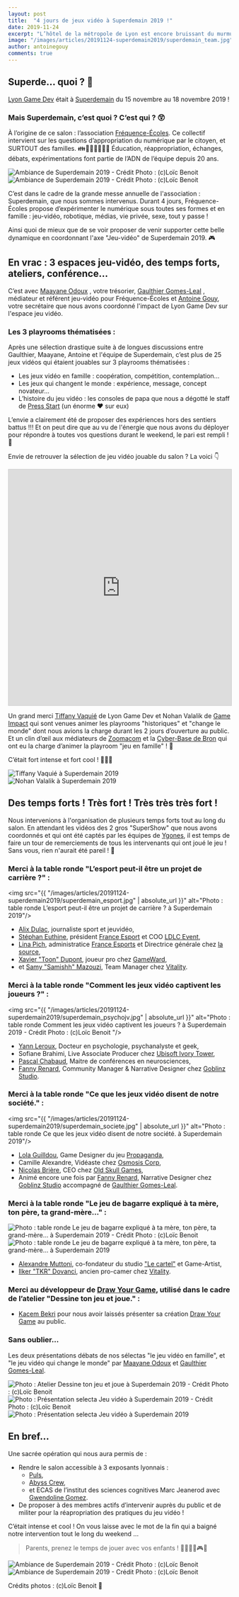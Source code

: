 ```yaml
---
layout: post
title:  "4 jours de jeux vidéo à Superdemain 2019 !"
date: 2019-11-24
excerpt: "L’hôtel de la métropole de Lyon est encore bruissant du murmure des 4200 personnes ayant parcouru les dédales du Superdemain ce weekend du 15-18 novembre 2019… retour sur la présence de Lyon Game Dev lors de ce salon..."
image: "/images/articles/20191124-superdemain2019/superdemain_team.jpg"
author: antoinegouy
comments: true
---
```


## Superde… quoi ? 🤔

[Lyon Game Dev](https://lyongamedev.pro) était à [Superdemain](https://www.superdemain.fr/) du 15 novembre au 18 novembre 2019 !


### Mais Superdemain, c’est quoi ? C’est qui ? 😲

À l’origine de ce salon : l’association [Fréquence-Écoles](https://www.frequence-ecoles.org/). Ce collectif intervient sur les questions d’appropriation du numérique par le citoyen, et SURTOUT des familles. 👪👩‍👩‍👦👨‍👨‍👦 Éducation, réappropriation, échanges, débats, expérimentations font partie de l’ADN de l’équipe depuis 20 ans.

<div class="box alt">
        <div class="row 50% uniform">
            <div class="6u"><span class="image fit"><img src="{{ "/images/articles/20191124-superdemain2019/superdemain_ambiance1.jpg" | absolute_url }}" alt="Ambiance de Superdemain 2019 - Crédit Photo : (c)Loïc Benoit" /></span></div>
            <div class="6u"><span class="image fit"><img src="{{ "/images/articles/20191124-superdemain2019/superdemain_ambiance2.jpg" | absolute_url }}" alt="Ambiance de Superdemain 2019 - Crédit Photo : (c)Loïc Benoit" /></span></div>
        </div>
    </div>

C’est dans le cadre de la grande messe annuelle de l'association : Superdemain, que nous sommes intervenus. Durant 4 jours, Fréquence-Écoles propose d’expérimenter le numérique sous toutes ses formes et en famille : jeu-vidéo, robotique, médias, vie privée, sexe, tout y passe !

Ainsi quoi de mieux que de se voir proposer de venir supporter cette belle dynamique en coordonnant l'axe "Jeu-vidéo" de Superdemain 2019. 🎮

## En vrac : 3 espaces jeu-vidéo, des temps forts, ateliers, conférence...

C’est avec [Maayane Odoux]({{site.data.linkedin.maayaneodoux}}) , votre trésorier, [Gaulthier Gomes-Leal]({{site.data.linkedin.gaulthiergomesleal}}) , médiateur et référent jeu-vidéo pour Fréquence-Écoles et [Antoine Gouy]({{site.data.linkedin.antoinegouy}}), votre secrétaire que nous avons coordonné l'impact de Lyon Game Dev sur l'espace jeu vidéo.

### Les 3 playrooms thématisées :

Après une sélection drastique suite à de longues discussions entre Gaulthier, Maayane, Antoine et l'équipe de Superdemain, c’est plus de 25 jeux vidéos qui étaient jouables sur 3 playrooms thématisées :
* Les jeux vidéo en famille : coopération, compétition, contemplation...
* Les jeux qui changent le monde : expérience, message, concept novateur...
* L’histoire du jeu vidéo : les consoles de papa que nous a dégotté le staff de [Press Start](https://www.bpi.fr/agenda/press-start-2019) (un énorme ❤️ sur eux)

L’envie a clairement été de proposer des expériences hors des sentiers battus !!! Et on peut dire que au vu de l'énergie que nous avons du déployer pour répondre à toutes vos questions durant le weekend, le pari est rempli ! 💪

Envie de retrouver la sélection de jeu vidéo jouable du salon ? La voici 👇

<iframe class="airtable-embed" src="https://airtable.com/embed/shr7ELQ45xWAHW9Sd?backgroundColor=purple&viewControls=on" frameborder="0" onmousewheel="" width="100%" height="533" style="background: transparent; border: 1px solid #ccc;"></iframe>

Un grand merci [Tiffany Vaquié]({{site.sata.linkedin.tiffanyvaquie}}) de Lyon Game Dev et Nohan Valalik de [Game Impact](http://gameimpact.fr/) qui sont venues animer les playrooms "historiques" et "change le monde" dont nous avions la charge durant les 2 jours d’ouverture au public. Et un clin d’œil aux médiateurs de [Zoomacom](https://www.zoomacom.org/) et la [Cyber-Base de Bron](https://epn.mjcbron.fr/) qui ont eu la charge d’animer la playroom "jeu en famille" ! 🤩

C’était fort intense et fort cool ! 🥵🤯😎

<div class="box alt">
        <div class="row 50% uniform">
            <div class="6u"><span class="image fit"><img src="{{ "/images/articles/20191124-superdemain2019/superdemain_tiffany.jpg" | absolute_url }}" alt="Tiffany Vaquié à Superdemain 2019" /></span></div>
            <div class="6u"><span class="image fit"><img src="{{ "/images/articles/20191124-superdemain2019/superdemain_nohan.jpg" | absolute_url }}" alt="Nohan Valalik à Superdemain 2019" /></span></div>
        </div>
</div>

## Des temps forts ! Très fort ! Très très très fort !

Nous intervenions à l'organisation de plusieurs temps forts tout au long du salon. En attendant les vidéos des 2 gros "SuperShow" que nous avons coordonnés et qui ont été captés par les équipes de [Ygones](https://ygones.fr/), il est temps de faire un tour de remerciements de tous les intervenants qui ont joué le jeu  ! Sans vous, rien n'aurait été pareil ! 🥰

### Merci à la table ronde "L’esport peut-il être un projet de carrière ?" :

<span class="image fit"><img src="{{ "/images/articles/20191124-superdemain2019/superdemain_esport.jpg" | absolute_url }}" alt="Photo : table ronde L’esport peut-il être un projet de carrière ? à Superdemain 2019"/></span>

* [Alix Dulac]({{site.data.linkedin.alixdulac}}), journaliste sport et jeuvidéo,
* [Stéphan Euthine]({{site.data.linkedin.stephaneuthine}}), président [France Esport](https://www.france-esports.org/) et COO [LDLC Event](https://www.ldlc-event.com/), 
* [Lina Pich]({{site.data.linkedin.linapich}}), administratice [France Esports](https://www.france-esports.org/) et Directrice générale chez [la source](https://la-source.co/#/),
* [Xavier "Toon" Dupont](https://gameward.team/toon-nouvel-ambassadeur-joueur-tft), joueur pro chez [GameWard](https://gameward.team/),
* et [Samy "Samishh" Mazouzi](site.data.linkedin.samymazouzi}}), Team Manager chez [Vitality](https://vitality.gg/fr/).

### Merci à la table ronde "Comment les jeux vidéo captivent les joueurs ?" :

<span class="image fit"><img src="{{ "/images/articles/20191124-superdemain2019/superdemain_psychojv.jpg" | absolute_url }}" alt="Photo : table ronde Comment les jeux vidéo captivent les joueurs ? à Superdemain 2019 - Crédit Photo : (c)Loïc Benoit "/></span>

* [Yann Leroux]({{site.data.linkedin.yannleroux}}), Docteur en psychologie, psychanalyste et geek,
* Sofiane Brahimi, Live Associate Producer chez [Ubisoft Ivory Tower](https://www.ubisoft.com/fr-FR/studio/ivory-tower.aspx),
* [Pascal Chabaud]({{site.data.linkedin.pascalchabaud}}), Maitre de conférences en neurosciences,
* [Fanny Renard]({{site.data.linkedin.fannyrenard}}), Community Manager & Narrative Designer chez [Goblinz Studio](https://goblinzstudio.com/website/).

### Merci à la table ronde "Ce que les jeux vidéo disent de notre société." :

<span class="image fit"><img src="{{ "/images/articles/20191124-superdemain2019/superdemain_societe.jpg" | absolute_url }}" alt="Photo : table ronde Ce que les jeux vidéo disent de notre société. à Superdemain 2019"/></span>

* [Lola Guilldou]({{site.data.linkedin.lolaguilldou}}), Game Designer du jeu [Propaganda](https://www.lola-guilldou.com/projets),
* Camille Alexandre, Vidéaste chez [Osmosis Corp](https://www.youtube.com/channel/UC2FR3CXLhzfqCfTDOLzS_3Q),
* [Nicolas Brière]({{site.data.linkedin.nicolasbriere}}), CEO chez [Old Skull Games](http://www.oldskullgames.com),
* Animé encore une fois par [Fanny Renard]({{site.data.linkedin.fannyrenard}}), Narrative Designer chez [Goblinz Studio](https://goblinzstudio.com/website/) accompagné de [Gaulthier Gomes-Leal]({{site.data.linkedin.gauthiergomesleal}}).

### Merci à la table ronde "Le jeu de bagarre expliqué à ta mère, ton père, ta grand-mère…" :

<div class="box alt">
        <div class="row 50% uniform">
            <div class="6u"><span class="image fit"><img src="{{ "/images/articles/20191124-superdemain2019/superdemain_bagarre1.jpg" | absolute_url }}" alt="Photo : table ronde Le jeu de bagarre expliqué à ta mère, ton père, ta grand-mère… à Superdemain 2019  - Crédit Photo : (c)Loïc Benoit" /></span></div>
            <div class="6u"><span class="image fit"><img src="{{ "/images/articles/20191124-superdemain2019/superdemain_bagarre2.jpg" | absolute_url }}" alt="Photo : table ronde Le jeu de bagarre expliqué à ta mère, ton père, ta grand-mère… à Superdemain 2019" /></span></div>
        </div>
    </div>

* [Alexandre Muttoni](site.data.linkedin.alexandremuttoni}}), co-fondateur du studio ["Le cartel"](https://lecartelstudio.fr/) et Game-Artist,
* [Ilker "TKR" Dovanci]({{site.data.linkedin.tkr}}), ancien pro-camer chez  [Vitality](https://vitality.gg/fr/).

### Merci au développeur de [Draw Your Game](http://www.draw-your-game.com/), utilisé dans le cadre de l’atelier "Dessine ton jeu et joue." :

* [Kacem Bekri]({{site.data.linkedin.kacembekri}}) pour nous avoir laissés présenter sa création [Draw Your Game](http://www.draw-your-game.com/) au public.

### Sans oublier... 
Les deux présentations débats de nos sélectas "le jeu vidéo en famille", et "le jeu vidéo qui change le monde" par [Maayane Odoux]({{site.data.linkedin.maayaneodoux}}) et [Gaulthier Gomes-Leal]({{site.data.linkedin.gauthiergomesleal}}).


<div class="box alt">
        <div class="row 50% uniform">
            <div class="4u"><span class="image fit"><img src="{{ "/images/articles/20191124-superdemain2019/superdemain_dessinetonjeuetjoue.jpg" | absolute_url }}" alt="Photo : Atelier Dessine ton jeu et joue à Superdemain 2019 - Crédit Photo : (c)Loïc Benoit" /></span></div>
            <div class="4u"><span class="image fit"><img src="{{ "/images/articles/20191124-superdemain2019/superdemain_selectagaulthier.jpg" | absolute_url }}" alt="Photo : Présentation selecta Jeu vidéo à Superdemain 2019 - Crédit Photo : (c)Loïc Benoit" /></span></div>
            <div class="4u"><span class="image fit"><img src="{{ "/images/articles/20191124-superdemain2019/superdemain_selectamaayane.jpg" | absolute_url }}" alt="Photo : Présentation selecta Jeu vidéo à Superdemain 2019" /></span></div>
        </div>
    </div>

## En bref…

Une sacrée opération qui nous aura permis de :
- Rendre le salon accessible à 3 exposants lyonnais : 
  * [Puls](https://www.facebook.com/pulsimpact/), 
  * [Abyss Crew](https://www.facebook.com/pulsimpact/), 
  * et ECAS de l’institut des sciences cognitives Marc Jeanerod avec [Gwendoline Gomez]({{site.data.linkedin.gwendolinegomez}}).
- De proposer à des membres actifs d’intervenir auprès du public et de militer pour la réapropriation des pratiques du jeu vidéo ! 

C’était intense et cool ! On vous laisse avec le mot de la fin qui a baigné notre intervention tout le long du weekend ...

> Parents, prenez le temps de jouer avec vos enfants ! 🙎‍♂️🙍‍♀️🎮👼


<div class="box alt">
        <div class="row 50% uniform">
            <div class="6u"><span class="image fit"><img src="{{ "/images/articles/20191124-superdemain2019/superdemain_ambiance3.jpg" | absolute_url }}" alt="Ambiance de Superdemain 2019 - Crédit Photo : (c)Loïc Benoit" /></span></div>
            <div class="6u"><span class="image fit"><img src="{{ "/images/articles/20191124-superdemain2019/superdemain_ambiance4.jpg" | absolute_url }}" alt="Ambiance de Superdemain 2019 - Crédit Photo : (c)Loïc Benoit" /></span></div>
        </div>
    </div>

Crédits photos : (c)Loïc Benoit 📸
